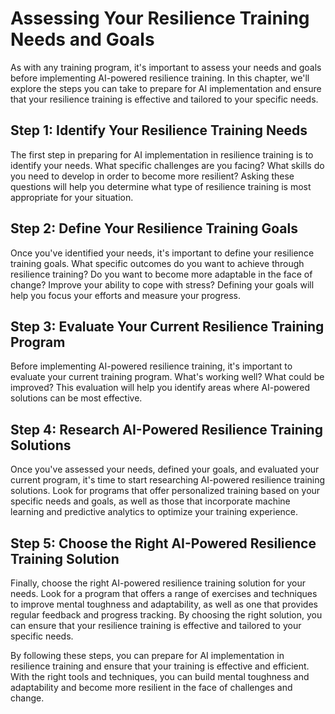 Assessing Your Resilience Training Needs and Goals
=====================================================================================================================

As with any training program, it's important to assess your needs and goals before implementing AI-powered resilience training. In this chapter, we'll explore the steps you can take to prepare for AI implementation and ensure that your resilience training is effective and tailored to your specific needs.

Step 1: Identify Your Resilience Training Needs
-----------------------------------------------

The first step in preparing for AI implementation in resilience training is to identify your needs. What specific challenges are you facing? What skills do you need to develop in order to become more resilient? Asking these questions will help you determine what type of resilience training is most appropriate for your situation.

Step 2: Define Your Resilience Training Goals
---------------------------------------------

Once you've identified your needs, it's important to define your resilience training goals. What specific outcomes do you want to achieve through resilience training? Do you want to become more adaptable in the face of change? Improve your ability to cope with stress? Defining your goals will help you focus your efforts and measure your progress.

Step 3: Evaluate Your Current Resilience Training Program
---------------------------------------------------------

Before implementing AI-powered resilience training, it's important to evaluate your current training program. What's working well? What could be improved? This evaluation will help you identify areas where AI-powered solutions can be most effective.

Step 4: Research AI-Powered Resilience Training Solutions
---------------------------------------------------------

Once you've assessed your needs, defined your goals, and evaluated your current program, it's time to start researching AI-powered resilience training solutions. Look for programs that offer personalized training based on your specific needs and goals, as well as those that incorporate machine learning and predictive analytics to optimize your training experience.

Step 5: Choose the Right AI-Powered Resilience Training Solution
----------------------------------------------------------------

Finally, choose the right AI-powered resilience training solution for your needs. Look for a program that offers a range of exercises and techniques to improve mental toughness and adaptability, as well as one that provides regular feedback and progress tracking. By choosing the right solution, you can ensure that your resilience training is effective and tailored to your specific needs.

By following these steps, you can prepare for AI implementation in resilience training and ensure that your training is effective and efficient. With the right tools and techniques, you can build mental toughness and adaptability and become more resilient in the face of challenges and change.

